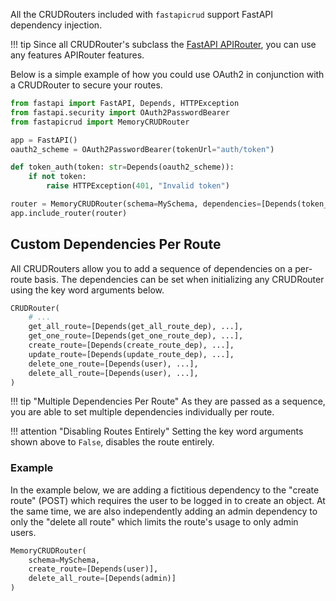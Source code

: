 All the CRUDRouters included with `fastapicrud` support FastAPI dependency injection.

!!! tip
    Since all CRUDRouter's subclass the [FastAPI APIRouter](https://fastapi.tiangolo.com/tutorial/bigger-applications/?h=+router#apirouter),
    you can use any features APIRouter features.

Below is a simple example of how you could use OAuth2 in conjunction with a CRUDRouter to secure your routes.

```python
from fastapi import FastAPI, Depends, HTTPException
from fastapi.security import OAuth2PasswordBearer
from fastapicrud import MemoryCRUDRouter

app = FastAPI()
oauth2_scheme = OAuth2PasswordBearer(tokenUrl="auth/token")

def token_auth(token: str=Depends(oauth2_scheme)):
    if not token:
        raise HTTPException(401, "Invalid token")

router = MemoryCRUDRouter(schema=MySchema, dependencies=[Depends(token_auth)])
app.include_router(router)
```

## Custom Dependencies Per Route
All CRUDRouters allow you to add a sequence of dependencies on a per-route basis. The dependencies can be set when 
initializing any CRUDRouter using the key word arguments below.

```python
CRUDRouter(
    # ...
    get_all_route=[Depends(get_all_route_dep), ...],
    get_one_route=[Depends(get_one_route_dep), ...],
    create_route=[Depends(create_route_dep), ...],
    update_route=[Depends(update_route_dep), ...],
    delete_one_route=[Depends(user), ...],
    delete_all_route=[Depends(user), ...],
)

```

!!! tip "Multiple Dependencies Per Route"
    As they are passed as a sequence, you are able to set multiple dependencies individually per route. 

!!! attention "Disabling Routes Entirely"
    Setting the key word arguments shown above to `False`, disables the route entirely.


### Example
In the example below, we are adding a fictitious dependency to the "create route" (POST) which requires the user to be 
logged in to create an object. At the same time, we are also independently adding an admin dependency to only the "delete all 
route" which limits the route's usage to only admin users.

```python
MemoryCRUDRouter(
    schema=MySchema,
    create_route=[Depends(user)],
    delete_all_route=[Depends(admin)]
)
```


